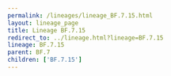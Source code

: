 ```yaml
---
permalink: /lineages/lineage_BF.7.15.html
layout: lineage_page
title: Lineage BF.7.15
redirect_to: ../lineage.html?lineage=BF.7.15
lineage: BF.7.15
parent: BF.7
children: ['BF.7.15']
---
```

